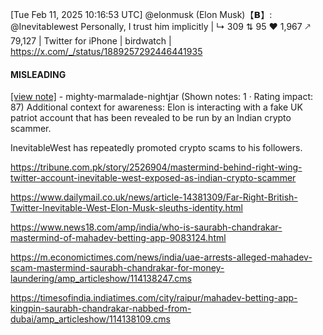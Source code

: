[Tue Feb 11, 2025 10:16:53 UTC] @elonmusk (Elon Musk)【𝗕】: @Inevitablewest Personally, I trust him implicitly | ↳ 309 ⇅ 95 ♥ 1,967 🡕 79,127 | Twitter for iPhone | birdwatch | https://x.com/_/status/1889257292446441935

#### MISLEADING

[[view note]](https://x.com/i/birdwatch/n/1889425772571398594) - mighty-marmalade-nightjar (Shown notes: 1 · Rating impact: 87)
Additional context for awareness: 
Elon is interacting with a fake UK patriot account that has been revealed to be run by an Indian crypto scammer.

InevitableWest has repeatedly promoted crypto scams to his followers.

https://tribune.com.pk/story/2526904/mastermind-behind-right-wing-twitter-account-inevitable-west-exposed-as-indian-crypto-scammer

https://www.dailymail.co.uk/news/article-14381309/Far-Right-British-Twitter-Inevitable-West-Elon-Musk-sleuths-identity.html

https://www.news18.com/amp/india/who-is-saurabh-chandrakar-mastermind-of-mahadev-betting-app-9083124.html

https://m.economictimes.com/news/india/uae-arrests-alleged-mahadev-scam-mastermind-saurabh-chandrakar-for-money-laundering/amp_articleshow/114138247.cms

https://timesofindia.indiatimes.com/city/raipur/mahadev-betting-app-kingpin-saurabh-chandrakar-nabbed-from-dubai/amp_articleshow/114138109.cms
